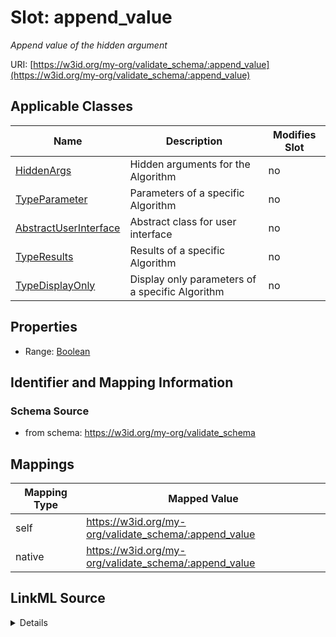 

# Slot: append_value


_Append value of the hidden argument_





URI: [https://w3id.org/my-org/validate_schema/:append_value](https://w3id.org/my-org/validate_schema/:append_value)



<!-- no inheritance hierarchy -->





## Applicable Classes

| Name | Description | Modifies Slot |
| --- | --- | --- |
| [HiddenArgs](HiddenArgs.md) | Hidden arguments for the Algorithm |  no  |
| [TypeParameter](TypeParameter.md) | Parameters of a specific Algorithm |  no  |
| [AbstractUserInterface](AbstractUserInterface.md) | Abstract class for user interface |  no  |
| [TypeResults](TypeResults.md) | Results of a specific Algorithm |  no  |
| [TypeDisplayOnly](TypeDisplayOnly.md) | Display only parameters of a specific Algorithm |  no  |







## Properties

* Range: [Boolean](Boolean.md)





## Identifier and Mapping Information







### Schema Source


* from schema: https://w3id.org/my-org/validate_schema




## Mappings

| Mapping Type | Mapped Value |
| ---  | ---  |
| self | https://w3id.org/my-org/validate_schema/:append_value |
| native | https://w3id.org/my-org/validate_schema/:append_value |




## LinkML Source

<details>
```yaml
name: append_value
description: Append value of the hidden argument
from_schema: https://w3id.org/my-org/validate_schema
rank: 1000
alias: append_value
domain_of:
- AbstractUserInterface
- HiddenArgs
range: boolean
required: false

```
</details>